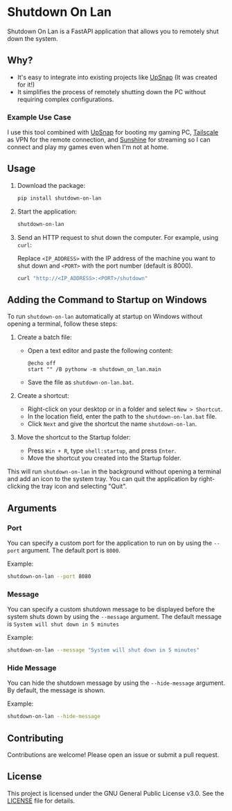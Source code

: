 # Shutdown On Lan

Shutdown On Lan is a FastAPI application that allows you to remotely shut down the system.

## Why?

- It's easy to integrate into existing projects like [UpSnap](https://github.com/seriousm4x/UpSnap) (It was created for it!)
- It simplifies the process of remotely shutting down the PC without requiring complex configurations.

### Example Use Case

I use this tool combined with [UpSnap](https://github.com/seriousm4x/UpSnap) for booting my gaming PC, [Tailscale](https://tailscale.com/) as VPN for the remote connection, and [Sunshine](https://github.com/LizardByte/Sunshine) for streaming so I can connect and play my games even when I'm not at home.

## Usage

1. Download the package:
    ```sh
    pip install shutdown-on-lan
    ```
2. Start the application:
    ```sh
    shutdown-on-lan
    ```
3. Send an HTTP request to shut down the computer. For example, using `curl`:

    Replace `<IP_ADDRESS>` with the IP address of the machine you want to shut down and `<PORT>` with the port number (default is 8000).
    ```sh
    curl "http://<IP_ADDRESS>:<PORT>/shutdown"
    ```

## Adding the Command to Startup on Windows

To run `shutdown-on-lan` automatically at startup on Windows without opening a terminal, follow these steps:

1. Create a batch file:
    - Open a text editor and paste the following content:
      ```batch
      @echo off
      start "" /B pythonw -m shutdown_on_lan.main
      ```
    - Save the file as `shutdown-on-lan.bat`.

2. Create a shortcut:
    - Right-click on your desktop or in a folder and select `New > Shortcut`.
    - In the location field, enter the path to the `shutdown-on-lan.bat` file.
    - Click `Next` and give the shortcut the name `shutdown-on-lan`.

3. Move the shortcut to the Startup folder:
    - Press `Win + R`, type `shell:startup`, and press `Enter`.
    - Move the shortcut you created into the Startup folder.

This will run `shutdown-on-lan` in the background without opening a terminal and add an icon to the system tray. You can quit the application by right-clicking the tray icon and selecting "Quit".

## Arguments

### Port

You can specify a custom port for the application to run on by using the `--port` argument. The default port is `8000`.

Example:
```sh
shutdown-on-lan --port 8080
```

### Message

You can specify a custom shutdown message to be displayed before the system shuts down by using the `--message` argument. The default message is `System will shut down in 5 minutes`

Example:
```sh
shutdown-on-lan --message "System will shut down in 5 minutes"
```

### Hide Message

You can hide the shutdown message by using the `--hide-message` argument. By default, the message is shown.

Example:
```sh
shutdown-on-lan --hide-message
```

## Contributing

Contributions are welcome! Please open an issue or submit a pull request.

## License

This project is licensed under the GNU General Public License v3.0. See the [LICENSE](LICENSE) file for details.